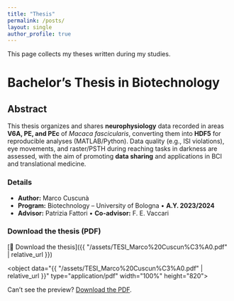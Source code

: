 ```yaml
---
title: "Thesis"
permalink: /posts/
layout: single
author_profile: true
---
```


This page collects my theses written during my studies.

# Bachelor’s Thesis in Biotechnology

## Abstract
This thesis organizes and shares **neurophysiology** data recorded in areas **V6A, PE, and PEc** of *Macaca fascicularis*, converting them into **HDF5** for reproducible analyses (MATLAB/Python). Data quality (e.g., ISI violations), eye movements, and raster/PSTH during reaching tasks in darkness are assessed, with the aim of promoting **data sharing** and applications in BCI and translational medicine.

### Details
- **Author:** Marco Cuscunà  
- **Program:** Biotechnology – University of Bologna • **A.Y. 2023/2024**  
- **Advisor:** Patrizia Fattori • **Co-advisor:** F. E. Vaccari

### Download the thesis (PDF)
[📄 Download the thesis]({{ "/assets/TESI_Marco%20Cuscun%C3%A0.pdf" | relative_url }})

<!-- (Optional) embed the PDF on the page -->
<object data="{{ "/assets/TESI_Marco%20Cuscun%C3%A0.pdf" | relative_url }}" type="application/pdf" width="100%" height="820">
  <p>Can’t see the preview? <a href="{{ "/assets/TESI_Marco%20Cuscun%C3%A0.pdf" | relative_url }}">Download the PDF</a>.</p>
</object>
